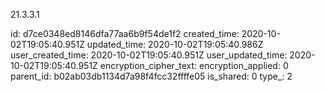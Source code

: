 21.3.3.1

id: d7ce0348ed8146dfa77aa6b9f54de1f2
created_time: 2020-10-02T19:05:40.951Z
updated_time: 2020-10-02T19:05:40.986Z
user_created_time: 2020-10-02T19:05:40.951Z
user_updated_time: 2020-10-02T19:05:40.951Z
encryption_cipher_text: 
encryption_applied: 0
parent_id: b02ab03db1134d7a98f4fcc32ffffe05
is_shared: 0
type_: 2